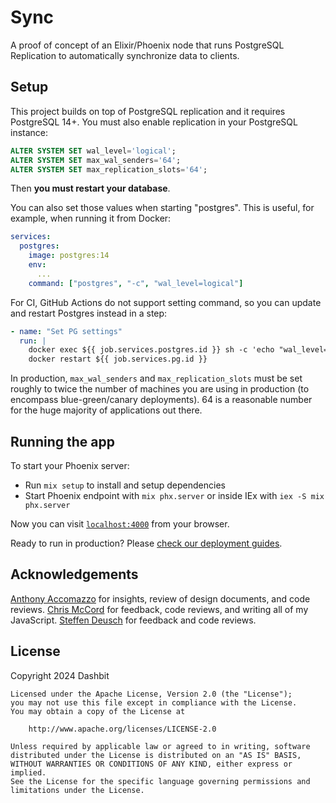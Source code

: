 # Sync

A proof of concept of an Elixir/Phoenix node that runs PostgreSQL Replication to automatically synchronize data to clients.

## Setup

This project builds on top of PostgreSQL replication and it requires PostgreSQL 14+. You must also enable replication in your PostgreSQL instance:

```sql
ALTER SYSTEM SET wal_level='logical';
ALTER SYSTEM SET max_wal_senders='64';
ALTER SYSTEM SET max_replication_slots='64';
```

Then **you must restart your database**.

You can also set those values when starting "postgres". This is useful, for example, when running it from Docker:

```yaml
services:
  postgres:
    image: postgres:14
    env:
      ...
    command: ["postgres", "-c", "wal_level=logical"]
```

For CI, GitHub Actions do not support setting command, so you can update and restart Postgres instead in a step:

```yaml
- name: "Set PG settings"
  run: |
    docker exec ${{ job.services.postgres.id }} sh -c 'echo "wal_level=logical" >> /var/lib/postgresql/data/postgresql.conf'
    docker restart ${{ job.services.pg.id }}
```

In production, `max_wal_senders` and `max_replication_slots` must be set roughly to twice the number of machines you are using in production (to encompass blue-green/canary deployments). 64 is a reasonable number for the huge majority of applications out there.

## Running the app

To start your Phoenix server:

  * Run `mix setup` to install and setup dependencies
  * Start Phoenix endpoint with `mix phx.server` or inside IEx with `iex -S mix phx.server`

Now you can visit [`localhost:4000`](http://localhost:4000) from your browser.

Ready to run in production? Please [check our deployment guides](https://hexdocs.pm/phoenix/deployment.html).

## Acknowledgements

[Anthony Accomazzo](https://github.com/acco) for insights, review of design documents, and code reviews. [Chris McCord](https://github.com/chrismccord) for feedback, code reviews, and writing all of my JavaScript. [Steffen Deusch](https://github.com/SteffenDE) for feedback and code reviews.

## License

Copyright 2024 Dashbit

```
Licensed under the Apache License, Version 2.0 (the "License");
you may not use this file except in compliance with the License.
You may obtain a copy of the License at

    http://www.apache.org/licenses/LICENSE-2.0

Unless required by applicable law or agreed to in writing, software
distributed under the License is distributed on an "AS IS" BASIS,
WITHOUT WARRANTIES OR CONDITIONS OF ANY KIND, either express or implied.
See the License for the specific language governing permissions and
limitations under the License.
```

